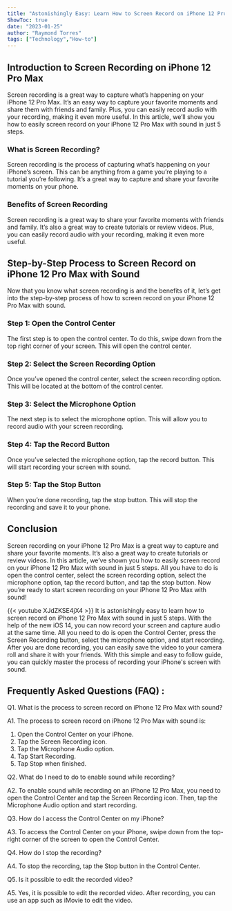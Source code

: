 ```yaml
---
title: "Astonishingly Easy: Learn How to Screen Record on iPhone 12 Pro Max with Sound in Just 5 Steps!"
ShowToc: true 
date: "2023-01-25"
author: "Raymond Torres" 
tags: ["Technology","How-to"]
---
```

## Introduction to Screen Recording on iPhone 12 Pro Max

Screen recording is a great way to capture what’s happening on your iPhone 12 Pro Max. It’s an easy way to capture your favorite moments and share them with friends and family. Plus, you can easily record audio with your recording, making it even more useful. In this article, we’ll show you how to easily screen record on your iPhone 12 Pro Max with sound in just 5 steps. 

### What is Screen Recording?

Screen recording is the process of capturing what’s happening on your iPhone’s screen. This can be anything from a game you’re playing to a tutorial you’re following. It’s a great way to capture and share your favorite moments on your phone. 

### Benefits of Screen Recording

Screen recording is a great way to share your favorite moments with friends and family. It’s also a great way to create tutorials or review videos. Plus, you can easily record audio with your recording, making it even more useful. 

## Step-by-Step Process to Screen Record on iPhone 12 Pro Max with Sound

Now that you know what screen recording is and the benefits of it, let’s get into the step-by-step process of how to screen record on your iPhone 12 Pro Max with sound. 

### Step 1: Open the Control Center

The first step is to open the control center. To do this, swipe down from the top right corner of your screen. This will open the control center. 

### Step 2: Select the Screen Recording Option

Once you’ve opened the control center, select the screen recording option. This will be located at the bottom of the control center. 

### Step 3: Select the Microphone Option

The next step is to select the microphone option. This will allow you to record audio with your screen recording. 

### Step 4: Tap the Record Button

Once you’ve selected the microphone option, tap the record button. This will start recording your screen with sound. 

### Step 5: Tap the Stop Button

When you’re done recording, tap the stop button. This will stop the recording and save it to your phone. 

## Conclusion

Screen recording on your iPhone 12 Pro Max is a great way to capture and share your favorite moments. It’s also a great way to create tutorials or review videos. In this article, we’ve shown you how to easily screen record on your iPhone 12 Pro Max with sound in just 5 steps. All you have to do is open the control center, select the screen recording option, select the microphone option, tap the record button, and tap the stop button. Now you’re ready to start screen recording on your iPhone 12 Pro Max with sound!

{{< youtube XJdZKSE4jX4 >}} 
It is astonishingly easy to learn how to screen record on iPhone 12 Pro Max with sound in just 5 steps. With the help of the new iOS 14, you can now record your screen and capture audio at the same time. All you need to do is open the Control Center, press the Screen Recording button, select the microphone option, and start recording. After you are done recording, you can easily save the video to your camera roll and share it with your friends. With this simple and easy to follow guide, you can quickly master the process of recording your iPhone's screen with sound.

## Frequently Asked Questions (FAQ) :
Q1. What is the process to screen record on iPhone 12 Pro Max with sound?

A1. The process to screen record on iPhone 12 Pro Max with sound is:
1. Open the Control Center on your iPhone.
2. Tap the Screen Recording icon.
3. Tap the Microphone Audio option.
4. Tap Start Recording.
5. Tap Stop when finished.

Q2. What do I need to do to enable sound while recording?

A2. To enable sound while recording on an iPhone 12 Pro Max, you need to open the Control Center and tap the Screen Recording icon. Then, tap the Microphone Audio option and start recording.

Q3. How do I access the Control Center on my iPhone?

A3. To access the Control Center on your iPhone, swipe down from the top-right corner of the screen to open the Control Center.

Q4. How do I stop the recording?

A4. To stop the recording, tap the Stop button in the Control Center.

Q5. Is it possible to edit the recorded video?

A5. Yes, it is possible to edit the recorded video. After recording, you can use an app such as iMovie to edit the video.


